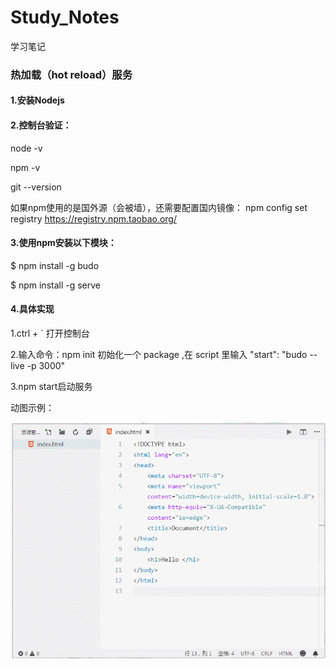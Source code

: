 # Study_Notes
学习笔记


### 热加载（hot reload）服务

#### 1.安装Nodejs

#### 2.控制台验证：
  node -v
  
  npm -v
  
  git --version

如果npm使用的是国外源（会被墙），还需要配置国内镜像：
npm config set registry https://registry.npm.taobao.org/

#### 3.使用npm安装以下模块：

$ npm install -g budo 

$ npm install -g serve

#### 4.具体实现
1.ctrl + ` 打开控制台

2.输入命令：npm init 初始化一个 package ,在 script 里输入 "start": "budo --live -p 3000"
  
3.npm start启动服务

动图示例：

![示例](https://github.com/Cejron/Study_Notes/blob/master/hotreroad.gif)


